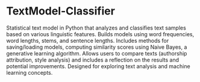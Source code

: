 # TextModel-Classifier
Statistical text model in Python that analyzes and classifies text samples based on various linguistic features. Builds models using word frequencies, word lengths, stems, and sentence lengths. Includes methods for saving/loading models, computing similarity scores using Naive Bayes, a generative learning algorithm. Allows users to compare texts (authorship attribution, style analysis) and includes a reflection on the results and potential improvements. Designed for exploring text analysis and machine learning concepts.
